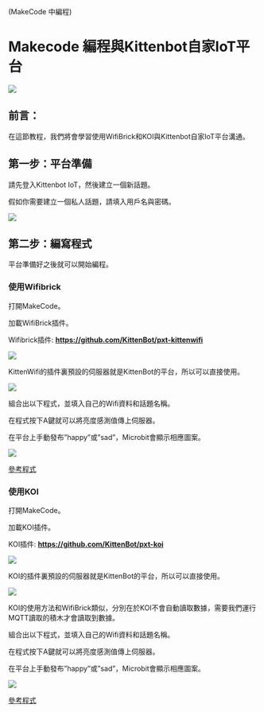 (MakeCode 中編程)

# Makecode 編程與Kittenbot自家IoT平台

![](../../functional_module/PWmodules/images/mcbanner.png)

## 前言：

在這節教程，我們將會學習使用WifiBrick和KOI與Kittenbot自家IoT平台溝通。

## 第一步：平台準備

請先登入Kittenbot IoT，然後建立一個新話題。

假如你需要建立一個私人話題，請填入用戶名與密碼。

![](./iotimage/kittenbot_1.png)

## 第二步：編寫程式

平台準備好之後就可以開始編程。

### 使用Wifibrick

打開MakeCode。

加載WifiBrick插件。

Wifibrick插件: **https://github.com/KittenBot/pxt-kittenwifi**

![](./iotimage/iot-38.png)

KittenWifi的插件裏預設的伺服器就是KittenBot的平台，所以可以直接使用。

![](./iotimage/kittenbot_2.png)

組合出以下程式，並填入自己的Wifi資料和話題名稱。

在程式按下A鍵就可以將亮度感測值傳上伺服器。

在平台上手動發布”happy”或”sad”，Microbit會顯示相應圖案。

![](./iotimage/kittenbot_3.png)

[參考程式](https://makecode.microbit.org/_D4J7wX7uRhtV)

### 使用KOI

打開MakeCode。

加載KOI插件。

KOI插件: **https://github.com/KittenBot/pxt-koi**

![](./iotimage/iot-38.png)

KOI的插件裏預設的伺服器就是KittenBot的平台，所以可以直接使用。

![](./iotimage/kittenbot_5.png)

KOI的使用方法和WifiBrick類似，分別在於KOI不會自動讀取數據，需要我們運行MQTT讀取的積木才會讀取到數據。

組合出以下程式，並填入自己的Wifi資料和話題名稱。

在程式按下A鍵就可以將亮度感測值傳上伺服器。

在平台上手動發布”happy”或”sad”，Microbit會顯示相應圖案。

![](./iotimage/kittenbot_4.png)

[參考程式](https://makecode.microbit.org/_9xm455btKcPi)